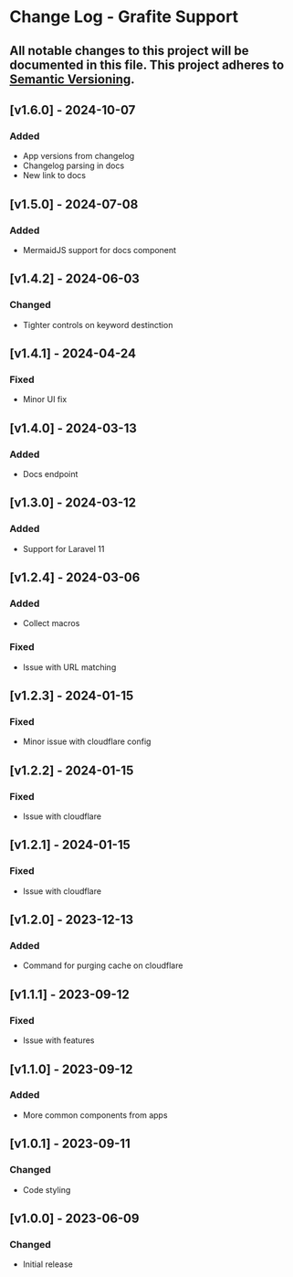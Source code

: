 # Change Log - Grafite Support
All notable changes to this project will be documented in this file.
This project adheres to [Semantic Versioning](http://semver.org/).
----

## [v1.6.0] - 2024-10-07

### Added
- App versions from changelog
- Changelog parsing in docs
- New link to docs

## [v1.5.0] - 2024-07-08

### Added
- MermaidJS support for docs component

## [v1.4.2] - 2024-06-03

### Changed
- Tighter controls on keyword destinction

## [v1.4.1] - 2024-04-24

### Fixed
- Minor UI fix

## [v1.4.0] - 2024-03-13

### Added
- Docs endpoint

## [v1.3.0] - 2024-03-12

### Added
- Support for Laravel 11

## [v1.2.4] - 2024-03-06

### Added
- Collect macros

### Fixed
- Issue with URL matching

## [v1.2.3] - 2024-01-15

### Fixed
- Minor issue with cloudflare config

## [v1.2.2] - 2024-01-15

### Fixed
- Issue with cloudflare

## [v1.2.1] - 2024-01-15

### Fixed
- Issue with cloudflare

## [v1.2.0] - 2023-12-13

### Added
- Command for purging cache on cloudflare

## [v1.1.1] - 2023-09-12

### Fixed
- Issue with features

## [v1.1.0] - 2023-09-12

### Added
- More common components from apps

## [v1.0.1] - 2023-09-11

### Changed
- Code styling

## [v1.0.0] - 2023-06-09

### Changed
- Initial release
